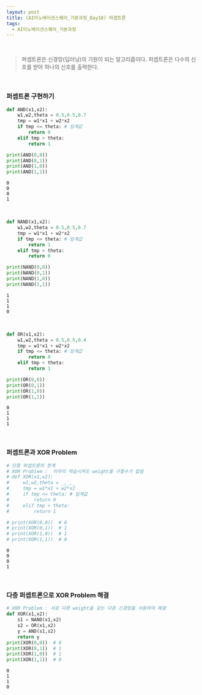 ```yaml
---
layout: post
title: (AI이노베이션스퀘어_기본과정_Day18) 퍼셉트론
tags:
  - AI이노베이션스퀘어_기본과정
---
```


<br>

> 퍼셉트론은 신경망(딥러닝)의 기원이 되는 알고리즘이다. 퍼셉트론은 다수의 신호를 받아 하나의 신호를 출력한다. 

<br>

### 퍼셉트론 구현하기


```python
def AND(x1,x2):
    w1,w2,theta = 0.5,0.5,0.7
    tmp = w1*x1 + w2*x2
    if tmp <= theta: # 임계값
        return 0
    elif tmp > theta:
        return 1

print(AND(0,0))
print(AND(0,1))    
print(AND(1,0))    
print(AND(1,1))
```

    0
    0
    0
    1

<br>

```python
def NAND(x1,x2):
    w1,w2,theta = 0.5,0.5,0.7
    tmp = w1*x1 + w2*x2
    if tmp <= theta: # 임계값
        return 1
    elif tmp > theta:
        return 0

print(NAND(0,0))
print(NAND(0,1))    
print(NAND(1,0))    
print(NAND(1,1))
```

    1
    1
    1
    0

<br>

```python
def OR(x1,x2):
    w1,w2,theta = 0.5,0.5,0.4
    tmp = w1*x1 + w2*x2
    if tmp <= theta: # 임계값
        return 0
    elif tmp > theta:
        return 1

print(OR(0,0))
print(OR(0,1))    
print(OR(1,0))    
print(OR(1,1))
```

    0
    1
    1
    1

<br>

### 퍼셉트론과 XOR Problem

```python
# 단층 퍼셉트론의 한계
# XOR Problem :  아무리 학습시켜도 weight을 구할수가 없음
# def XOR(x1,x2):
#     w1,w2,theta = _,_,_
#     tmp = w1*x1 + w2*x2
#     if tmp <= theta: # 임계값
#         return 0
#     elif tmp > theta:
#         return 1

# print(XOR(0,0))  # 0
# print(XOR(0,1))  # 1  
# print(XOR(1,0))  # 1  
# print(XOR(1,1))  # 0
```

    0
    0
    0
    1

<br>

### 다층 퍼셉트론으로 XOR Problem 해결


```python
# XOR Problem : 서로 다른 weight을 갖는 다층 신경망을 사용하여 해결
def XOR(x1,x2):
    s1 = NAND(x1,x2)
    s2 = OR(x1,x2)
    y = AND(s1,s2)
    return y
print(XOR(0,0))  # 0
print(XOR(0,1))  # 1  
print(XOR(1,0))  # 1  
print(XOR(1,1))  # 0
```

    0
    1
    1
    0


### 
